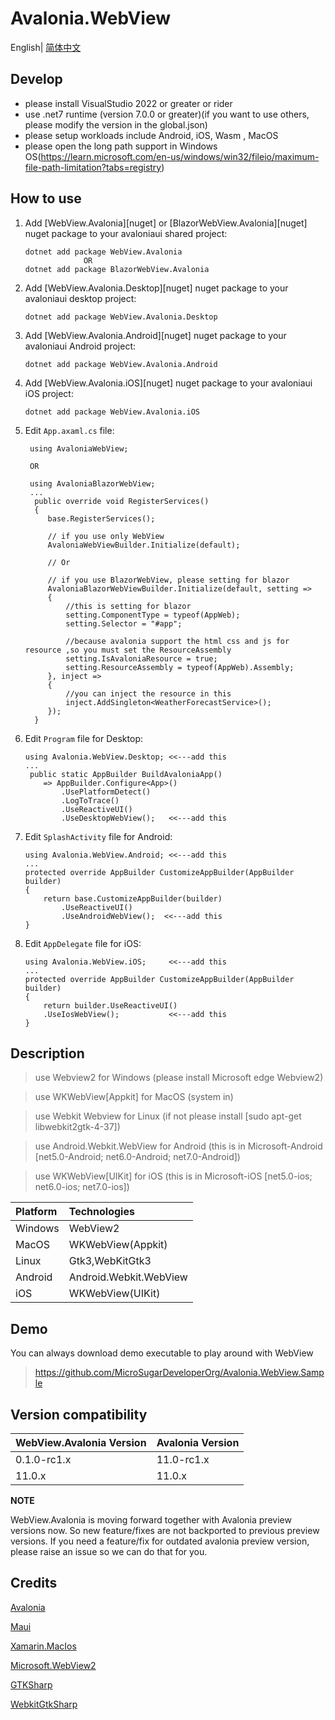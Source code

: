 # Avalonia.WebView

English| [简体中文](./README.zh-CN.md)

## Develop
* please install VisualStudio 2022 or greater or rider
* use .net7 runtime (version 7.0.0 or greater)(if you want to use others, please modify the version in the global.json)
* please setup workloads include Android, iOS, Wasm , MacOS
* please open the long path support in Windows OS(https://learn.microsoft.com/en-us/windows/win32/fileio/maximum-file-path-limitation?tabs=registry)

## How to use

1. Add [WebView.Avalonia][nuget] or [BlazorWebView.Avalonia][nuget] nuget package to your avaloniaui shared project:

       dotnet add package WebView.Avalonia
                    OR
       dotnet add package BlazorWebView.Avalonia

2. Add [WebView.Avalonia.Desktop][nuget] nuget package to your avaloniaui desktop project:

       dotnet add package WebView.Avalonia.Desktop

3. Add [WebView.Avalonia.Android][nuget] nuget package to your avaloniaui Android project:

       dotnet add package WebView.Avalonia.Android

4. Add [WebView.Avalonia.iOS][nuget] nuget package to your avaloniaui iOS project:

       dotnet add package WebView.Avalonia.iOS

5. Edit `App.axaml.cs` file:
   ```
    using AvaloniaWebView;

    OR

    using AvaloniaBlazorWebView;
    ...
     public override void RegisterServices()
     {
        base.RegisterServices();
        
        // if you use only WebView  
        AvaloniaWebViewBuilder.Initialize(default);

        // Or
    
        // if you use BlazorWebView, please setting for blazor 
        AvaloniaBlazorWebViewBuilder.Initialize(default, setting =>
        {
            //this is setting for blazor 
            setting.ComponentType = typeof(AppWeb);
            setting.Selector = "#app";

            //because avalonia support the html css and js for resource ,so you must set the ResourceAssembly 
            setting.IsAvaloniaResource = true;
            setting.ResourceAssembly = typeof(AppWeb).Assembly;
        }, inject =>
        {
            //you can inject the resource in this
            inject.AddSingleton<WeatherForecastService>();
        });
     }
   ```

6. Edit `Program` file for Desktop:
    ```
    using Avalonia.WebView.Desktop; <<---add this
    ...
     public static AppBuilder BuildAvaloniaApp()
        => AppBuilder.Configure<App>()
            .UsePlatformDetect()
            .LogToTrace()
            .UseReactiveUI()
            .UseDesktopWebView();   <<---add this
    ```

7. Edit `SplashActivity` file for Android:
    ```
    using Avalonia.WebView.Android; <<---add this
    ...
    protected override AppBuilder CustomizeAppBuilder(AppBuilder builder)
    {
        return base.CustomizeAppBuilder(builder)
            .UseReactiveUI()
            .UseAndroidWebView();  <<---add this
    }
    ```

8. Edit `AppDelegate` file for iOS:
    ```
    using Avalonia.WebView.iOS;     <<---add this
    ...
    protected override AppBuilder CustomizeAppBuilder(AppBuilder builder)
    {
        return builder.UseReactiveUI()
        .UseIosWebView();           <<---add this
    }
    ```

## Description

   > use Webview2 for Windows (please install Microsoft edge Webview2)

   > use WKWebView[Appkit] for MacOS (system in)

   > use Webkit Webview for Linux (if not please install [sudo apt-get libwebkit2gtk-4-37])

   > use Android.Webkit.WebView  for Android (this is in Microsoft-Android [net5.0-Android; net6.0-Android; net7.0-Android])

   > use WKWebView[UIKit] for iOS (this is in Microsoft-iOS [net5.0-ios; net6.0-ios; net7.0-ios])

| Platform                 | Technologies           |
|:-------------------------|:-----------------------|
| Windows                  | WebView2               |
| MacOS                    | WKWebView(Appkit)      |
| Linux                    | Gtk3,WebKitGtk3        |
| Android                  | Android.Webkit.WebView |
| iOS                      | WKWebView(UIKit)       |

## Demo

You can always download demo executable to play around with WebView
  > https://github.com/MicroSugarDeveloperOrg/Avalonia.WebView.Sample

## Version compatibility

| WebView.Avalonia Version | Avalonia Version |
|:-------------------------|:-----------------|
| 0.1.0-rc1.x              | 11.0-rc1.x       |
| 11.0.x                   | 11.0.x           |

**NOTE**

WebView.Avalonia is moving forward together with Avalonia preview versions now. So new feature/fixes are not backported to previous preview versions. If you need a feature/fix for outdated avalonia preview version, please raise an issue so we can do that for you. 

## Credits

[Avalonia](https://github.com/AvaloniaUI/Avalonia)

[Maui](https://github.com/dotnet/maui)

[Xamarin.MacIos](https://github.com/xamarin/xamarin-macios)

[Microsoft.WebView2](https://github.com/MicrosoftEdge/WebView2Samples)

[GTKSharp](https://github.com/GtkSharp/GtkSharp)

[WebkitGtkSharp](https://github.com/GtkSharp/GtkSharp)